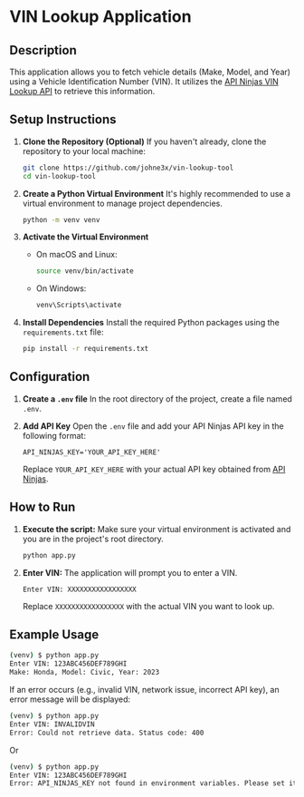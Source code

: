 # VIN Lookup Application

## Description
This application allows you to fetch vehicle details (Make, Model, and Year) using a Vehicle Identification Number (VIN). It utilizes the [API Ninjas VIN Lookup API](https://api-ninjas.com/api/vinlookup) to retrieve this information.

## Setup Instructions

1.  **Clone the Repository (Optional)**
    If you haven't already, clone the repository to your local machine:
    ```bash
    git clone https://github.com/johne3x/vin-lookup-tool
    cd vin-lookup-tool
    ```

2.  **Create a Python Virtual Environment**
    It's highly recommended to use a virtual environment to manage project dependencies.
    ```bash
    python -m venv venv
    ```

3.  **Activate the Virtual Environment**
    *   On macOS and Linux:
        ```bash
        source venv/bin/activate
        ```
    *   On Windows:
        ```bash
        venv\Scripts\activate
        ```

4.  **Install Dependencies**
    Install the required Python packages using the `requirements.txt` file:
    ```bash
    pip install -r requirements.txt
    ```

## Configuration

1.  **Create a `.env` file**
    In the root directory of the project, create a file named `.env`.

2.  **Add API Key**
    Open the `.env` file and add your API Ninjas API key in the following format:
    ```
    API_NINJAS_KEY='YOUR_API_KEY_HERE'
    ```
    Replace `YOUR_API_KEY_HERE` with your actual API key obtained from [API Ninjas](https://api-ninjas.com/profile).

## How to Run

1.  **Execute the script:**
    Make sure your virtual environment is activated and you are in the project's root directory.
    ```bash
    python app.py
    ```

2.  **Enter VIN:**
    The application will prompt you to enter a VIN.
    ```
    Enter VIN: XXXXXXXXXXXXXXXXX
    ```
    Replace `XXXXXXXXXXXXXXXXX` with the actual VIN you want to look up.

## Example Usage

```bash
(venv) $ python app.py
Enter VIN: 123ABC456DEF789GHI
Make: Honda, Model: Civic, Year: 2023
```

If an error occurs (e.g., invalid VIN, network issue, incorrect API key), an error message will be displayed:
```bash
(venv) $ python app.py
Enter VIN: INVALIDVIN
Error: Could not retrieve data. Status code: 400
```
Or
```bash
(venv) $ python app.py
Enter VIN: 123ABC456DEF789GHI
Error: API_NINJAS_KEY not found in environment variables. Please set it in the .env file.
```
